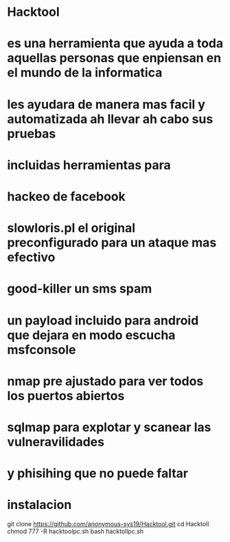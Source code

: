 # Hacktool 
# es una herramienta que ayuda a toda aquellas personas que enpiensan en el mundo de la informatica 
# les ayudara  de manera mas facil y automatizada  ah llevar ah cabo sus pruebas 
# incluidas  herramientas para 
# hackeo de facebook
# slowloris.pl el original preconfigurado para un ataque mas efectivo 
# good-killer un sms spam 
# un payload incluido para android que dejara en modo escucha  msfconsole
# nmap pre ajustado para ver todos los puertos abiertos 
# sqlmap para explotar y scanear las vulneravilidades 
# y phisihing que no puede faltar 
# instalacion
git clone https://github.com/anonymous-sys19/Hacktool.git
cd Hacktoll
chmod 777 -R hacktoolpc.sh
bash hacktollpc.sh
